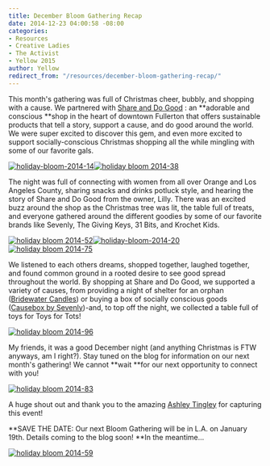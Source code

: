 ```yaml
---
title: December Bloom Gathering Recap
date: 2014-12-23 04:00:58 -08:00
categories:
- Resources
- Creative Ladies
- The Activist
- Yellow 2015
author: Yellow
redirect_from: "/resources/december-bloom-gathering-recap/"
---
```


This month's gathering was full of Christmas cheer, bubbly, and shopping with a cause. We partnered with [Share and Do Good](http://www.shareanddogood.com/learn/) : an **adorable and conscious **shop in the heart of downtown Fullerton that offers sustainable products that tell a story, support a cause, and do good around the world. We were super excited to discover this gem, and even more excited to support socially-conscious Christmas shopping all the while mingling with some of our favorite gals.

[![holiday-bloom-2014-14](https://yellow-blog-images.imgix.net/2014/12/holiday-bloom-2014-14.gif)](https://yellow-blog-images.imgix.net/2014/12/holiday-bloom-2014-14.gif)[![holiday bloom 2014-38](https://yellow-blog-images.imgix.net/2014/12/holiday-bloom-2014-38.jpg)](https://yellow-blog-images.imgix.net/2014/12/holiday-bloom-2014-38.jpg)

The night was full of connecting with women from all over Orange and Los Angeles County, sharing snacks and drinks potluck style, and hearing the story of Share and Do Good from the owner, Lilly. There was an excited buzz around the shop as the Christmas tree was lit, the table full of treats, and everyone gathered around the different goodies by some of our favorite brands like Sevenly, The Giving Keys, 31 Bits, and Krochet Kids.

[![holiday bloom 2014-52](https://yellow-blog-images.imgix.net/2014/12/holiday-bloom-2014-52.jpg)](https://yellow-blog-images.imgix.net/2014/12/holiday-bloom-2014-52.jpg)[![holiday-bloom-2014-20](https://yellow-blog-images.imgix.net/2014/12/holiday-bloom-2014-201.gif)](https://yellow-blog-images.imgix.net/2014/12/holiday-bloom-2014-52.jpg)[![holiday bloom 2014-75](https://yellow-blog-images.imgix.net/2014/12/holiday-bloom-2014-75.jpg)](https://yellow-blog-images.imgix.net/2014/12/holiday-bloom-2014-75.jpg)

We listened to each others dreams, shopped together, laughed together, and found common ground in a rooted desire to see good spread throughout the world. By shopping at Share and Do Good, we supported a variety of causes, from providing a night of shelter for an orphan ([Bridewater Candles](http://www.bridgewatercandles.com/light-a-candle-feed-a-child.aspx)) or buying a box of socially conscious goods ([Causebox by Sevenly](https://causebox.sevenly.org/))-and, to top off the night, we collected a table full of toys for Toys for Tots!

[![holiday bloom 2014-96](https://yellow-blog-images.imgix.net/2014/12/holiday-bloom-2014-96.jpg)](https://yellow-blog-images.imgix.net/2014/12/holiday-bloom-2014-96.jpg)

My friends, it was a good December night (and anything Christmas is FTW anyways, am I right?). Stay tuned on the blog for information on our next month's gathering! We cannot **wait **for our next opportunity to connect with you!

[![holiday bloom 2014-83](https://yellow-blog-images.imgix.net/2014/12/holiday-bloom-2014-83.jpg)](https://yellow-blog-images.imgix.net/2014/12/holiday-bloom-2014-83.jpg)

A huge shout out and thank you to the amazing [Ashley Tingley](http://www.ashleytingleyphotography.com/) for capturing this event!

**SAVE THE DATE: Our next Bloom Gathering will be in L.A. on January 19th. Details coming to the blog soon! **In the meantime...

[![holiday bloom 2014-59](https://yellow-blog-images.imgix.net/2014/12/holiday-bloom-2014-59-682x1024.jpg)](https://yellow-blog-images.imgix.net/2014/12/holiday-bloom-2014-59.jpg)

